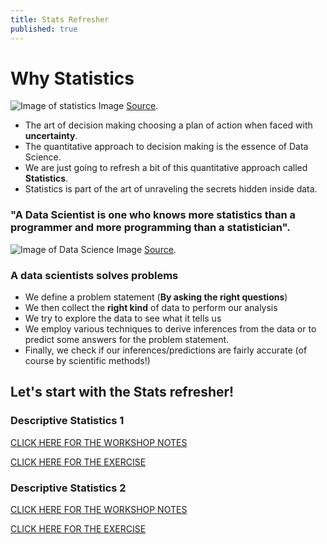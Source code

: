 ```yaml
---
title: Stats Refresher
published: true
---
```


# Why Statistics

![Image of statistics]({{site.baseurl}}/img/statistics.png)
Image [Source](https://towardsdatascience.com/introduction-to-statistics-e9d72d818745).


- The art of decision making choosing a plan of action when faced with **uncertainty**.
- The quantitative approach to decision making is the essence of Data Science.
- We are just going to refresh a bit of this quantitative approach called **Statistics**.
- Statistics is part of the art of unraveling the secrets hidden inside data.

### "A Data Scientist is one who knows more statistics than a programmer and more programming than a statistician".

![Image of Data Science]({{site.baseurl}}/img/Data_Science.png)
Image [Source](https://www.rss.org.uk/RSS/Get_involved/Statistic_of_the_year/RSS/Get_involved/Statistic_of_the_Year_.aspx).

### A data scientists solves problems 

- We define a problem statement (**By asking the right questions**)
- We then collect the **right kind** of data to perform our analysis
- We try to explore the data to see what it tells us
- We employ various techniques to derive inferences from the data or to predict some answers for the problem statement.
- Finally, we check if our inferences/predictions are fairly accurate (of course by scientific methods!)

## Let's start with the Stats refresher!

### Descriptive Statistics 1

[CLICK HERE FOR THE WORKSHOP NOTES](https://colab.research.google.com/drive/1js-IGkG4eZZP-DXCdULSTrIpbodE6Uk7)

[CLICK HERE FOR THE EXERCISE](https://colab.research.google.com/drive/1CBuUdyQVLRWDtbRMGONHIdeu7XMSAb5V)

### Descriptive Statistics 2

[CLICK HERE FOR THE WORKSHOP NOTES](https://colab.research.google.com/drive/1na_McqtskKOjo0avqBXewVl-YIhIghYZ)

[CLICK HERE FOR THE EXERCISE](https://colab.research.google.com/drive/1aZTCamI8BVVZLOpRkVwUWZ_VQ6oriq3n)



